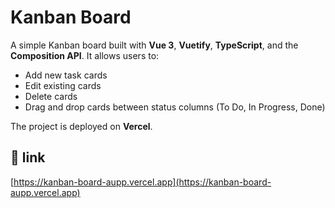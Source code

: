 # Kanban Board

A simple Kanban board built with **Vue 3**, **Vuetify**, **TypeScript**, and the **Composition API**. It allows users to:

- Add new task cards
- Edit existing cards
- Delete cards
- Drag and drop cards between status columns (To Do, In Progress, Done)

The project is deployed on **Vercel**.

## 🔗 link

[https://kanban-board-aupp.vercel.app](https://kanban-board-aupp.vercel.app)

